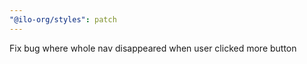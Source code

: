 ```yaml
---
"@ilo-org/styles": patch
---
```


Fix bug where whole nav disappeared when user clicked more button
